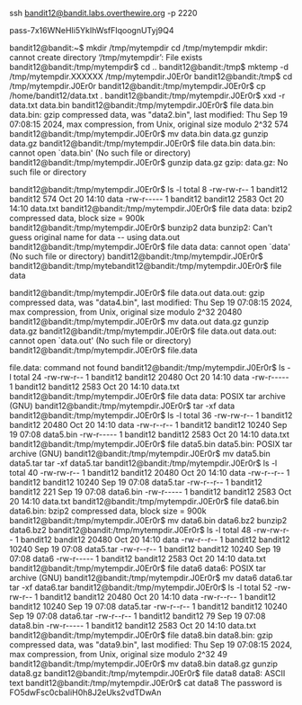 ssh bandit12@bandit.labs.overthewire.org -p 2220

pass-7x16WNeHIi5YkIhWsfFIqoognUTyj9Q4

bandit12@bandit:~$ mkdir /tmp/mytempdir
cd /tmp/mytempdir
mkdir: cannot create directory ‘/tmp/mytempdir’: File exists
bandit12@bandit:/tmp/mytempdir$ cd ..
bandit12@bandit:/tmp$ mktemp -d /tmp/mytempdir.XXXXXX
/tmp/mytempdir.J0Er0r
bandit12@bandit:/tmp$ cd /tmp/mytempdir.J0Er0r
bandit12@bandit:/tmp/mytempdir.J0Er0r$ cp /home/bandit12/data.txt .
bandit12@bandit:/tmp/mytempdir.J0Er0r$ xxd -r data.txt data.bin
bandit12@bandit:/tmp/mytempdir.J0Er0r$ file data.bin
data.bin: gzip compressed data, was "data2.bin", last modified: Thu Sep 19 07:08:15 2024, max compression, from Unix, original size modulo 2^32 574
bandit12@bandit:/tmp/mytempdir.J0Er0r$ mv data.bin data.gz
gunzip data.gz
bandit12@bandit:/tmp/mytempdir.J0Er0r$ file data.bin
data.bin: cannot open `data.bin' (No such file or directory)
bandit12@bandit:/tmp/mytempdir.J0Er0r$ gunzip data.gz
gzip: data.gz: No such file or directory

bandit12@bandit:/tmp/mytempdir.J0Er0r$ ls -l
total 8
-rw-rw-r-- 1 bandit12 bandit12  574 Oct 20 14:10 data
-rw-r----- 1 bandit12 bandit12 2583 Oct 20 14:10 data.txt
bandit12@bandit:/tmp/mytempdir.J0Er0r$ file data
data: bzip2 compressed data, block size = 900k
bandit12@bandit:/tmp/mytempdir.J0Er0r$ bunzip2 data
bunzip2: Can't guess original name for data -- using data.out
bandit12@bandit:/tmp/mytempdir.J0Er0r$ file data
data: cannot open `data' (No such file or directory)
bandit12@bandit:/tmp/mytempdir.J0Er0r$ bandit12@bandit:/tmp/mytebandit12@bandit:/tmp/mytempdir.J0Er0r$ file data

bandit12@bandit:/tmp/mytempdir.J0Er0r$ file data.out
data.out: gzip compressed data, was "data4.bin", last modified: Thu Sep 19 07:08:15 2024, max compression, from Unix, original size modulo 2^32 20480
bandit12@bandit:/tmp/mytempdir.J0Er0r$ mv data.out data.gz
gunzip data.gz
bandit12@bandit:/tmp/mytempdir.J0Er0r$ file data.out
data.out: cannot open `data.out' (No such file or directory)
bandit12@bandit:/tmp/mytempdir.J0Er0r$ file.data

file.data: command not found
bandit12@bandit:/tmp/mytempdir.J0Er0r$ ls -l
total 24
-rw-rw-r-- 1 bandit12 bandit12 20480 Oct 20 14:10 data
-rw-r----- 1 bandit12 bandit12  2583 Oct 20 14:10 data.txt
bandit12@bandit:/tmp/mytempdir.J0Er0r$ file data
data: POSIX tar archive (GNU)
bandit12@bandit:/tmp/mytempdir.J0Er0r$ tar -xf data
bandit12@bandit:/tmp/mytempdir.J0Er0r$ ls -l
total 36
-rw-rw-r-- 1 bandit12 bandit12 20480 Oct 20 14:10 data
-rw-r--r-- 1 bandit12 bandit12 10240 Sep 19 07:08 data5.bin
-rw-r----- 1 bandit12 bandit12  2583 Oct 20 14:10 data.txt
bandit12@bandit:/tmp/mytempdir.J0Er0r$ file data5.bin
data5.bin: POSIX tar archive (GNU)
bandit12@bandit:/tmp/mytempdir.J0Er0r$ mv data5.bin data5.tar
tar -xf data5.tar
bandit12@bandit:/tmp/mytempdir.J0Er0r$ ls -l
total 40
-rw-rw-r-- 1 bandit12 bandit12 20480 Oct 20 14:10 data
-rw-r--r-- 1 bandit12 bandit12 10240 Sep 19 07:08 data5.tar
-rw-r--r-- 1 bandit12 bandit12   221 Sep 19 07:08 data6.bin
-rw-r----- 1 bandit12 bandit12  2583 Oct 20 14:10 data.txt
bandit12@bandit:/tmp/mytempdir.J0Er0r$ file data6.bin
data6.bin: bzip2 compressed data, block size = 900k
bandit12@bandit:/tmp/mytempdir.J0Er0r$ mv data6.bin data6.bz2
bunzip2 data6.bz2
bandit12@bandit:/tmp/mytempdir.J0Er0r$ ls -l
total 48
-rw-rw-r-- 1 bandit12 bandit12 20480 Oct 20 14:10 data
-rw-r--r-- 1 bandit12 bandit12 10240 Sep 19 07:08 data5.tar
-rw-r--r-- 1 bandit12 bandit12 10240 Sep 19 07:08 data6
-rw-r----- 1 bandit12 bandit12  2583 Oct 20 14:10 data.txt
bandit12@bandit:/tmp/mytempdir.J0Er0r$ file data6
data6: POSIX tar archive (GNU)
bandit12@bandit:/tmp/mytempdir.J0Er0r$ mv data6 data6.tar
tar -xf data6.tar
bandit12@bandit:/tmp/mytempdir.J0Er0r$ ls -l
total 52
-rw-rw-r-- 1 bandit12 bandit12 20480 Oct 20 14:10 data
-rw-r--r-- 1 bandit12 bandit12 10240 Sep 19 07:08 data5.tar
-rw-r--r-- 1 bandit12 bandit12 10240 Sep 19 07:08 data6.tar
-rw-r--r-- 1 bandit12 bandit12    79 Sep 19 07:08 data8.bin
-rw-r----- 1 bandit12 bandit12  2583 Oct 20 14:10 data.txt
bandit12@bandit:/tmp/mytempdir.J0Er0r$ file data8.bin
data8.bin: gzip compressed data, was "data9.bin", last modified: Thu Sep 19 07:08:15 2024, max compression, from Unix, original size modulo 2^32 49
bandit12@bandit:/tmp/mytempdir.J0Er0r$ mv data8.bin data8.gz
gunzip data8.gz
bandit12@bandit:/tmp/mytempdir.J0Er0r$ file data8
data8: ASCII text
bandit12@bandit:/tmp/mytempdir.J0Er0r$ cat data8
The password is FO5dwFsc0cbaIiH0h8J2eUks2vdTDwAn